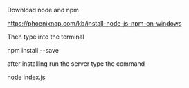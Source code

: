 Download node and npm

https://phoenixnap.com/kb/install-node-js-npm-on-windows

Then type into the terminal

npm install --save

after installing run the server type the command 

node index.js